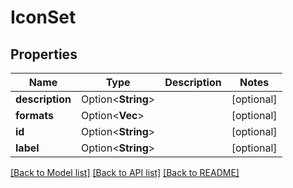 # IconSet

## Properties

Name | Type | Description | Notes
------------ | ------------- | ------------- | -------------
**description** | Option<**String**> |  | [optional]
**formats** | Option<**Vec<String>**> |  | [optional]
**id** | Option<**String**> |  | [optional]
**label** | Option<**String**> |  | [optional]

[[Back to Model list]](../README.md#documentation-for-models) [[Back to API list]](../README.md#documentation-for-api-endpoints) [[Back to README]](../README.md)


